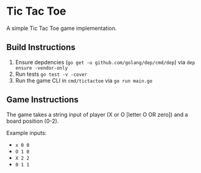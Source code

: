 # Tic Tac Toe

A simple Tic Tac Toe game implementation.

## Build Instructions

1. Ensure depdencies (`go get -u github.com/golang/dep/cmd/dep`) via `dep ensure -vendor-only`
2. Run tests `go test -v -cover`
3. Run the game CLI in `cmd/tictactoe` via `go run main.go`

## Game Instructions

The game takes a string input of player (X or O [letter O OR zero]) and a board position (0-2).

Example inputs:

- `x 0 0`
- `O 1 0`
- `X 2 2`
- `0 1 1`
